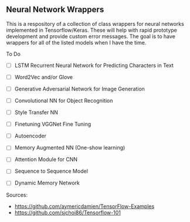 ## Neural Network Wrappers

This is a respository of a collection of class wrappers for neural networks implemented in Tensorflow/Keras. These will help with rapid prototype development and provide custom error messages. The goal is to have wrappers for all of the listed models when I have the time.

To Do
- [ ] LSTM Recurrent Neural Network for Predicting Characters in Text
- [ ] Word2Vec and/or Glove
- [ ] Generative Adversarial Network for Image Generation
- [ ] Convolutional NN for Object Recognition
- [ ] Style Transfer NN
- [ ] Finetuning VGGNet Fine Tuning

- [ ] Autoencoder
- [ ] Memory Augmented NN (One-show learning)
- [ ] Attention Module for CNN
- [ ] Sequence to Sequence Model
- [ ] Dynamic Memory Network

Sources:
- https://github.com/aymericdamien/TensorFlow-Examples
- https://github.com/sjchoi86/Tensorflow-101
